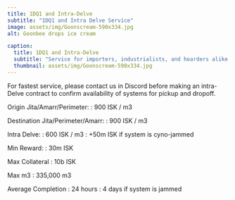 ```yaml
---
title: 1DQ1 and Intra-Delve
subtitle: "1DQ1 and Intra Delve Service"
image: assets/img/Goonscream-590x334.jpg
alt: Goonbee drops ice cream

caption:
  title: 1DQ1 and Intra-Delve
  subtitle: "Service for importers, industrialists, and hoarders alike."
  thumbnail: assets/img/Goonscream-590x334.jpg
---
```


For fastest service, please contact us in Discord before making an intra-Delve contract to confirm
availability of systems for pickup and dropoff.

Origin Jita/Amarr/Perimeter:
: 900 ISK / m3

Destination Jita/Perimeter/Amarr:
: 900 ISK / m3

Intra Delve:
: 600 ISK / m3
: +50m ISK if system is cyno-jammed

Min Reward:
: 30m ISK

Max Collateral
: 10b ISK

Max m3
: 335,000 m3

Average Completion
: 24 hours
: 4 days if system is jammed